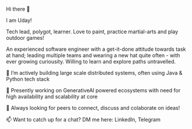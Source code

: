 Hi there 👋

I am Uday!

Tech lead, polygot, learner. Love to paint, practice martial-arts and play outdoor games!

An experienced software engineer with a get-it-done attitude towards task at hand; leading multiple teams and wearing a new hat quite often - with ever growing curiousity. Willing to learn and explore paths untravelled.


🔭 I’m actively building large scale distributed systems, often using Java & Python tech stack

🌱 Presently working on GenerativeAI powered ecosystems with need for high availability and scalability at core

🤔 Always looking for peers to connect, discuss and colaborate on ideas!

📫 Want to catch up for a chat? DM me here: LinkedIn, Telegram

<!---
uday-atwork/uday-atwork is a ✨ special ✨ repository because its `README.md` (this file) appears on your GitHub profile.
You can click the Preview link to take a look at your changes.
--->
